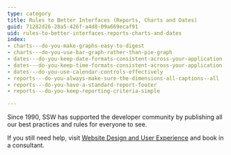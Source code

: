 ```yaml
---
type: category
title: Rules to Better Interfaces (Reports, Charts and Dates)
guid: 71282d26-28a5-426f-a4d8-09a669ecaf91
uid: rules-to-better-interfaces-reports-charts-and-dates
index:
- charts---do-you-make-graphs-easy-to-digest
- charts---do-you-use-bar-graph-rather-than-pie-graph
- dates---do-you-keep-date-formats-consistent-across-your-application
- dates---do-you-keep-time-formats-consistent-across-your-application
- dates---do-you-use-calendar-controls-effectively
- reports---do-you-always-make-sure-the-dimensions-all-captions--all
- reports---do-you-have-a-standard-report-footer
- reports---do-you-keep-reporting-criteria-simple

---
```

<p>​Since 1990, SSW has supported the developer community by publishing all our best practices and rules for everyone to see.&#160;</p><p>If you still need help, visit&#160;<a href="http&#58;//www.ssw.com.au/ssw/Consulting/WebsiteDesignAndUserExperience.aspx">Website Design and User Experience​</a>&#160;and book in a consultant.​​</p>



